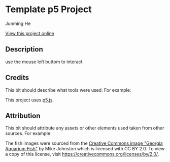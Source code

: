 # Template p5 Project

Junming He

[View this project online](https://le7els001.github.io/CART253/)

## Description

use the mouse left buttom to interact

## Credits

This bit should describe what tools were used. For example:

This project uses [p5.js](https://p5js.org).

## Attribution

This bit should attribute any assets or other elements used taken from other sources. For example:

The fish images were sourced from the [Creative Commons image "Georgia Aquarium Fish"](https://search.creativecommons.org/photos/96f6f770-eac1-488c-8abb-16bee7bcc874) by Mike Johnston which is licensed with CC BY 2.0. To view a copy of this license, visit https://creativecommons.org/licenses/by/2.0/.
